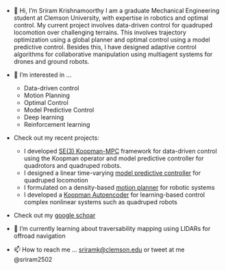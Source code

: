 - 👋 Hi, I’m Sriram Krishnamoorthy
I am a graduate Mechanical Engineering student at Clemson University, with expertise in robotics and optimal control. My current project involves data-driven control for quadruped locomotion over challenging terrains. This involves trajectory optimization using a global planner and optimal control using a model predictive control. Besides this, I have designed adaptive control algorithms for collaborative manipulation using multiagent systems for drones and ground robots.

- 👀 I’m interested in ...
  - Data-driven control
  - Motion Planning
  - Optimal Control
  - Model Predictive Control
  - Deep learning
  - Reinforcement learning


- Check out my recent projects:
  - I developed [SE(3) Koopman-MPC](https://github.com/sriram-2502/KoopmanMPC_Quadrotor) framework for data-driven control using the Koopman operator and model predictive controller for quadrotors and quadruped robots.    
  - I designed a linear time-varying [model predictive controller](https://github.com/AndrewZheng-1011/Quad_ConvexMPC) for quadruped locomotion 
  - I formulated on a density-based [motion planner](https://github.com/AndrewZheng-1011/Density-Feedback-Control/tree/robotic_arm) for robotic systems
  - I developed a [Koopman Autoencoder](https://github.com/sriram-2502/Deep_Koopman_AutoEncoder) for learning-based control complex nonlinear systems such as quadruped robots

 - Check out my [google schoar](https://scholar.google.com/citations?user=-kMTFjwAAAAJ&hl=en)

- 🌱 I’m currently learning about traversability mapping using LIDARs for offroad navigation
- 📫 How to reach me ... sriramk@clemson.edu or tweet at me @sriram2502







<!---
sriram-2502/sriram-2502 is a ✨ special ✨ repository because its `README.md` (this file) appears on your GitHub profile.
You can click the Preview link to take a look at your changes.
--->
